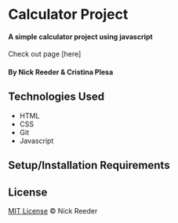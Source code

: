 # Calculator Project

#### A simple calculator project using javascript

Check out page [here]

#### By Nick Reeder & Cristina Plesa

## Technologies Used

* HTML
* CSS
* Git
* Javascript

## Setup/Installation Requirements


## License

[MIT License](https://opensource.org/licenses/MIT)
&copy; Nick Reeder

